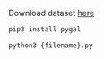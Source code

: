 Download dataset [here](https://datahub.io/core/population)

```bash
pip3 install pygal
```

```bash
python3 {filename}.py
```
